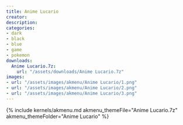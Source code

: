```yaml
---
title: Anime Lucario
creator:
description: 
categories:
- dark
- black
- blue
- game
- pokemon
downloads:
  Anime Lucario.7z:
    url: "/assets/downloads/Anime Lucario.7z"
images:
- url: "/assets/images/akmenu/Anime Lucario/1.png"
- url: "/assets/images/akmenu/Anime Lucario/2.png"
- url: "/assets/images/akmenu/Anime Lucario/3.png"
---
```


{% include kernels/akmenu.md akmenu_themeFile="Anime Lucario.7z" akmenu_themeFolder="Anime Lucario" %}
